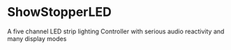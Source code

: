 # ShowStopperLED
A five channel LED strip lighting Controller with serious audio reactivity and many display modes
